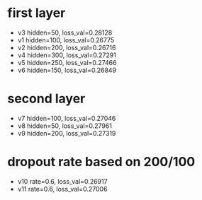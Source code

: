 
# first layer

* v3 hidden=50, loss_val=0.28128
* v1 hidden=100, loss_val=0.26775 
* v2 hidden=200, loss_val=0.26716
* v4 hidden=300, loss_val=0.27291
* v5 hidden=250, loss_val=0.27466
* v6 hidden=150, loss_val=0.26849

# second layer
* v7 hidden=100, loss_val=0.27046
* v8 hidden=50, loss_val=0.27961
* v9 hidden=200, loss_val=0.27319

# dropout rate based on 200/100
* v10 rate=0.6, loss_val=0.26917
* v11 rate=0.6, loss_val=0.27006
